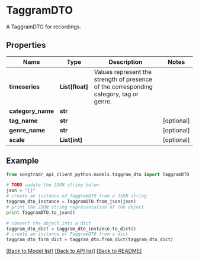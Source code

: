 # TaggramDTO

A TaggramDTO for recordings.

## Properties
Name | Type | Description | Notes
------------ | ------------- | ------------- | -------------
**timeseries** | **List[float]** | Values represent the strength of presence of the corresponding category, tag or genre. | 
**category_name** | **str** |  | 
**tag_name** | **str** |  | [optional] 
**genre_name** | **str** |  | [optional] 
**scale** | **List[int]** |  | [optional] 

## Example

```python
from songtradr_api_client_python.models.taggram_dto import TaggramDTO

# TODO update the JSON string below
json = "{}"
# create an instance of TaggramDTO from a JSON string
taggram_dto_instance = TaggramDTO.from_json(json)
# print the JSON string representation of the object
print TaggramDTO.to_json()

# convert the object into a dict
taggram_dto_dict = taggram_dto_instance.to_dict()
# create an instance of TaggramDTO from a dict
taggram_dto_form_dict = taggram_dto.from_dict(taggram_dto_dict)
```
[[Back to Model list]](../README.md#documentation-for-models) [[Back to API list]](../README.md#documentation-for-api-endpoints) [[Back to README]](../README.md)


